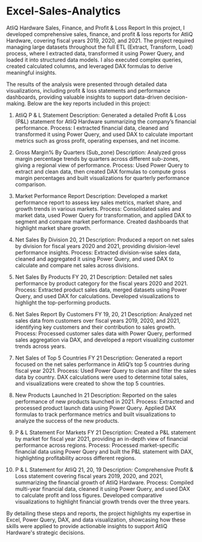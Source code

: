 # Excel-Sales-Analytics
AtliQ Hardware Sales, Finance, and Profit & Loss Report
In this project, I developed comprehensive sales, finance, and profit & loss reports for AtliQ Hardware, covering fiscal years 2019, 2020, and 2021. The project required managing large datasets throughout the full ETL (Extract, Transform, Load) process, where I extracted data, transformed it using Power Query, and loaded it into structured data models. I also executed complex queries, created calculated columns, and leveraged DAX formulas to derive meaningful insights.

The results of the analysis were presented through detailed data visualizations, including profit & loss statements and performance dashboards, providing valuable insights to support data-driven decision-making. Below are the key reports included in this project:

1. AtliQ P & L Statement
Description: Generated a detailed Profit & Loss (P&L) statement for AtliQ Hardware summarizing the company’s financial performance.
Process: I extracted financial data, cleaned and transformed it using Power Query, and used DAX to calculate important metrics such as gross profit, operating expenses, and net income.

2. Gross Margin% By Quarters (Sub_zone)
Description: Analyzed gross margin percentage trends by quarters across different sub-zones, giving a regional view of performance.
Process: Used Power Query to extract and clean data, then created DAX formulas to compute gross margin percentages and built visualizations for quarterly performance comparison.

3. Market Performance Report
Description: Developed a market performance report to assess key sales metrics, market share, and growth trends in various markets.
Process: Consolidated sales and market data, used Power Query for transformation, and applied DAX to segment and compare market performance. Created dashboards that highlight market share growth.

4. Net Sales By Division 20, 21
Description: Produced a report on net sales by division for fiscal years 2020 and 2021, providing division-level performance insights.
Process: Extracted division-wise sales data, cleaned and aggregated it using Power Query, and used DAX to calculate and compare net sales across divisions.

5. Net Sales By Products FY 20, 21
Description: Detailed net sales performance by product category for the fiscal years 2020 and 2021.
Process: Extracted product sales data, merged datasets using Power Query, and used DAX for calculations. Developed visualizations to highlight the top-performing products.

6. Net Sales Report By Customers FY 19, 20, 21
Description: Analyzed net sales data from customers over fiscal years 2019, 2020, and 2021, identifying key customers and their contribution to sales growth.
Process: Processed customer sales data with Power Query, performed sales aggregation via DAX, and developed a report visualizing customer trends across years.

7. Net Sales of Top 5 Countries FY 21
Description: Generated a report focused on the net sales performance in AtliQ’s top 5 countries during fiscal year 2021.
Process: Used Power Query to clean and filter the sales data by country. DAX calculations were used to determine total sales, and visualizations were created to show the top 5 countries.

8. New Products Launched In 21
Description: Reported on the sales performance of new products launched in 2021.
Process: Extracted and processed product launch data using Power Query. Applied DAX formulas to track performance metrics and built visualizations to analyze the success of the new products.

9. P & L Statement For Markets FY 21
Description: Created a P&L statement by market for fiscal year 2021, providing an in-depth view of financial performance across regions.
Process: Processed market-specific financial data using Power Query and built the P&L statement with DAX, highlighting profitability across different regions.

10. P & L Statement for AtliQ 21, 20, 19
Description: Comprehensive Profit & Loss statement covering fiscal years 2019, 2020, and 2021, summarizing the financial growth of AtliQ Hardware.
Process: Compiled multi-year financial data, cleaned it using Power Query, and used DAX to calculate profit and loss figures. Developed comparative visualizations to highlight financial growth trends over the three years.

By detailing these steps and reports, the project highlights my expertise in Excel, Power Query, DAX, and data visualization, showcasing how these skills were applied to provide actionable insights to support AtliQ Hardware's strategic decisions.
